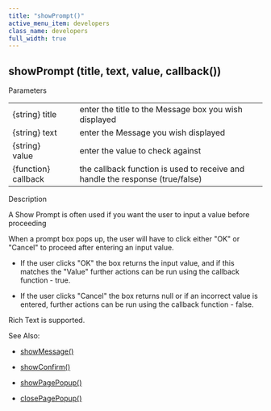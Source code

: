```yaml
---
title: "showPrompt()"
active_menu_item: developers
class_name: developers
full_width: true
---
```



## showPrompt (title, text, value, callback())

Parameters

<table>
<tr>
<td width="127">
{string} title

</td>
<td width="12">
</td>
<td width="741">
enter the title to the Message box you wish displayed

</td>
</tr>
<tr>
<td width="127">
{string} text

</td>
<td width="12">
</td>
<td width="741">
enter the Message you wish displayed

</td>
</tr>
<tr>
<td width="127">
{string} value

</td>
<td width="12">
</td>
<td width="741">
enter the value to check against

</td>
</tr>
<tr>
<td width="127">
{function} callback

</td>
<td width="12">
</td>
<td width="741">
the callback function is used to receive and handle the response (true/false)

</td>
</tr>
</table>

Description

A Show Prompt is often used if you want the user to input a value before proceeding

When a prompt box pops up, the user will have to click either "OK" or "Cancel" to proceed after entering an input value.

 - If the user clicks "OK" the box returns the input value, and if this matches the "Value" further actions can be run using the callback function - true.

 - If the user clicks "Cancel" the box returns null or if an incorrect value is entered, further actions can be run using the callback function - false.

Rich Text is supported.

See Also:

 - [showMessage()](showmessage)

 - [showConfirm()](showconfirm)

 - [showPagePopup()](../page-functions/showpagepopup)

 - [closePagePopup()](../page-functions/closepagepopup)

